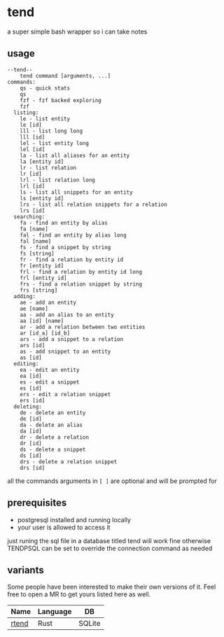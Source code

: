 # tend
a super simple bash wrapper so i can take notes

## usage

```
--tend--
    tend command [arguments, ...]
commands:
    qs - quick stats
    qs
    fzf - fzf backed exploring
    fzf
  listing:
    le - list entity
    le [id]
    lll - list long long
    lll [id]
    lel - list entity long
    lel [id]
    la - list all aliases for an entity
    la [entity id]
    lr - list relation
    lr [id]
    lrl - list relation long
    lrl [id]
    ls - list all snippets for an entity
    ls [entity id]
    lrs - list all relation snippets for a relation
    lrs [id]
  searching:
    fa - find an entity by alias
    fa [name]
    fal - find an entity by alias long
    fal [name]
    fs - find a snippet by string
    fs [string]
    fr - find a relation by entity id
    fr [entity id]
    frl - find a relation by entity id long
    frl [entity id]
    frs - find a relation snippet by string
    frs [string]
  adding:
    ae - add an entity
    ae [name]
    aa - add an alias to an entity
    aa [id] [name]
    ar - add a relation between two entities
    ar [id_a] [id_b]
    ars - add a snippet to a relation
    ars [id]
    as - add snippet to an entity
    as [id]
  editing:
    ea - edit an entity
    ea [id]
    es - edit a snippet
    es [id]
    ers - edit a relation snippet
    ers [id]
  deleting:
    de - delete an entity
    de [id]
    da - delete an alias
    da [id]
    dr - delete a relation
    dr [id]
    ds - delete a snippet
    ds [id]
    drs - delete a relation snippet
    drs [id]
```

all the commands arguments in `[ ]` are optional and will be prompted for

## prerequisites

- postgresql installed and running locally
- your user is allowed to access it

just runing the sql file in a database titled tend will work fine
otherwise TENDPSQL can be set to override the connection command as needed

## variants
Some people have been interested to make their own versions of it. Feel free to open a MR to get yours listed here as well.

| Name | Language | DB |
| --- | --- | --- |
| [rtend](https://github.com/Rudo2204/rtend) | Rust | SQLite |

